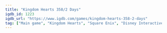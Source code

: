 ```yaml
---
title: "Kingdom Hearts 358/2 Days"
igdb_id: 1223
igdb_url: "https://www.igdb.com/games/kingdom-hearts-358-2-days"
tag: ["Main game", "Kingdom Hearts", "Square Enix", "Disney Interactive Studios", "h.a.n.d., Inc.", "Role-playing (RPG)", "Quiz/Trivia", "Single player", "Multiplayer", "Third person", "Action"]
---
```

